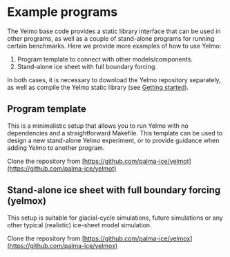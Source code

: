 # Example programs

The Yelmo base code provides a static library interface that can be used in
other programs, as well as a couple of stand-alone programs for running
certain benchmarks. Here we provide more examples of how to use
Yelmo:

1. Program template to connect with other models/components.
2. Stand-alone ice sheet with full boundary forcing.

In both cases, it is necessary to download the Yelmo repository
separately, as well as compile the Yelmo static library
(see [Getting started](getting-started)).

## Program template

This is a minimalistic setup that allows you to run Yelmo with
no dependencies and a straightforward Makefile. This template
can be used to design a new stand-alone Yelmo experiment, or
to provide guidance when adding Yelmo to another program.

Clone the repository from [https://github.com/palma-ice/yelmot](https://github.com/palma-ice/yelmot)


## Stand-alone ice sheet with full boundary forcing (yelmox)

This setup is suitable for glacial-cycle simulations, future simulations
or any other typical (realistic) ice-sheet model simulation.

Clone the repository from [https://github.com/palma-ice/yelmox](https://github.com/palma-ice/yelmox)
